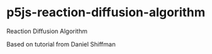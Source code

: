 # p5js-reaction-diffusion-algorithm
Reaction Diffusion Algorithm

Based on tutorial from Daniel Shiffman
